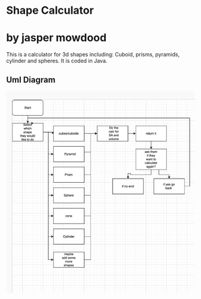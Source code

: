# Shape Calculator
# by jasper mowdood
This is a calculator for 3d shapes including: Cuboid, prisms, pyramids, cylinder and spheres.
It is coded in Java.
## Uml Diagram
![Placeholder Image](https://raw.githubusercontent.com/Tanuk12/IndividualProject/main/images/Screen%20Shot%202022-11-16%20at%208.50.36%20AM.png)
